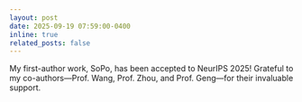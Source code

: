 ```yaml
---
layout: post
date: 2025-09-19 07:59:00-0400
inline: true
related_posts: false
---
```


My first-author work, SoPo, has been accepted to NeurIPS 2025! Grateful to my co-authors—Prof. Wang, Prof. Zhou, and Prof. Geng—for their invaluable support.